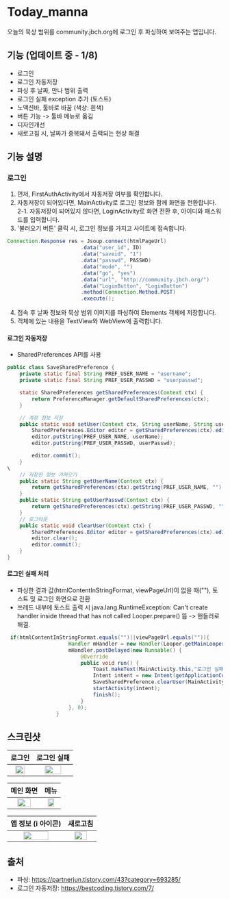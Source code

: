 # Today_manna
오늘의 묵상 범위를 community.jbch.org에 로그인 후 파싱하여 보여주는 앱입니다.

## 기능 (업데이트 중 - 1/8)
* 로그인
* 로그인 자동저장
* 파싱 후 날짜, 만나 범위 출력
* 로그인 실패 exception 추가 (토스트)
* 노액션바, 툴바로 바꿈 (색상: 흰색)
* 버튼 기능 -> 툴바 메뉴로 옮김
* 디자인개선
* 새로고침 시, 날짜가 중복돼서 출력되는 현상 해결

## 기능 설명

### 로그인
1. 먼저, FirstAuthActivity에서 자동저장 여부를 확인합니다. <br>
2. 자동저장이 되어있다면, MainActivity로 로그인 정보와 함께 화면을 전환합니다. <br>
2-1. 자동저장이 되어있지 않다면, LoginActivity로 화면 전환 후, 아이디와 패스워드를 입력합니다.
3. '불러오기 버튼' 클릭 시, 로그인 정보를 가지고 사이트에 접속합니다.
```java
Connection.Response res = Jsoup.connect(htmlPageUrl)
                        .data("user_id", ID)
                        .data("saveid", "1")
                        .data("passwd", PASSWD)
                        .data("mode", "")
                        .data("go", "yes")
                        .data("url", "http://community.jbch.org/")
                        .data("LoginButton", "LoginButton")
                        .method(Connection.Method.POST)
                        .execute();
```
4. 접속 후 날짜 정보와 묵상 범위 이미지를 파싱하여 Elements 객체에 저장합니다.
5. 객체에 있는 내용을 TextView와 WebView에 출력합니다.


#### 로그인 자동저장
* SharedPreferences API를 사용
```java
public class SaveSharedPreference {
    private static final String PREF_USER_NAME = "username";
    private static final String PREF_USER_PASSWD = "userpasswd";

    static SharedPreferences getSharedPreferences(Context ctx) {
        return PreferenceManager.getDefaultSharedPreferences(ctx);
    }

    // 계정 정보 저장
    public static void setUser(Context ctx, String userName, String userPasswd) {
        SharedPreferences.Editor editor = getSharedPreferences(ctx).edit();
        editor.putString(PREF_USER_NAME, userName);
        editor.putString(PREF_USER_PASSWD, userPasswd);

        editor.commit();
    }
\
    // 저장된 정보 가져오기
    public static String getUserName(Context ctx) {
        return getSharedPreferences(ctx).getString(PREF_USER_NAME, "");
    }
    public static String getUserPasswd(Context ctx) {
        return getSharedPreferences(ctx).getString(PREF_USER_PASSWD, "");
    }
    // 로그아웃
    public static void clearUser(Context ctx) {
        SharedPreferences.Editor editor = getSharedPreferences(ctx).edit();
        editor.clear();
        editor.commit();
    }
}
```

#### 로그인 실패 처리
* 파싱한 결과 값(htmlContentInStringFormat, viewPageUrl)이 없을 때(\"\"),  토스트 및 로그인 화면으로 전환
* 쓰레드 내부에 토스트 출력 시 java.lang.RuntimeException: Can't create handler inside thread that has not called Looper.prepare() 뜸 -> 핸들러로 해결.
```java
 if(htmlContentInStringFormat.equals("")||viewPageUrl.equals("")){
                    Handler mHandler = new Handler(Looper.getMainLooper());
                    mHandler.postDelayed(new Runnable() {
                        @Override
                        public void run() {
                            Toast.makeText(MainActivity.this,"로그인 실패, 다시 로그인 해주세요.",Toast.LENGTH_LONG).show();
                            Intent intent = new Intent(getApplicationContext(), LoginActivity.class);
                            SaveSharedPreference.clearUser(MainActivity.this);
                            startActivity(intent);
                            finish();
                        }
                    }, 0);
                }

```

## 스크린샷

| <center>로그인</center> | <center>로그인 실패</center> |
|:--------:|:--------:|
| <img src="https://user-images.githubusercontent.com/37360089/71947640-e0c39100-3210-11ea-9238-e18f4f95d63c.jpg" width="70%"></img> | <img src="https://user-images.githubusercontent.com/37360089/71947650-e325eb00-3210-11ea-9024-3a11d262500e.jpg" width="70%"></img> |

| <center>메인 화면</center> | <center>메뉴</center> |
|:--------:|:--------:|
| <img src="https://user-images.githubusercontent.com/37360089/71947644-e15c2780-3210-11ea-8a76-2241b27c6e0d.jpg" width="70%"></img> | <img src="https://user-images.githubusercontent.com/37360089/71947649-e325eb00-3210-11ea-9b85-7b04f9ed39b8.jpg" width="70%"></img> |

| 앱 정보 (i 아이콘) | 새로고침 |
|:--------:|:--------:|
| <img src="https://user-images.githubusercontent.com/37360089/71947642-e0c39100-3210-11ea-8eb5-69a9e36323ce.jpg" width="70%"></img> | <img src="https://user-images.githubusercontent.com/37360089/71948382-300ac100-3213-11ea-866f-2dcce579d2e9.jpg" width="70%"></img> |

## 출처
* 파싱: https://partnerjun.tistory.com/43?category=693285/
* 로그인 자동저장: https://bestcoding.tistory.com/7/


